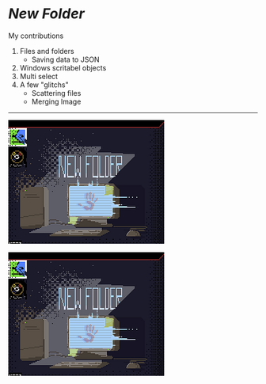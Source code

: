 # *New Folder*

My contributions
1) Files and folders
   - Saving data to JSON
3) Windows scritabel objects
4) Multi select
5) A few "glitchs"
   - Scattering files
   - Merging Image
 ---

![HERE](Images/NewFolderPromo.png)

<img src = "\Images\NewFolderPromo.png" alt = HERE>


